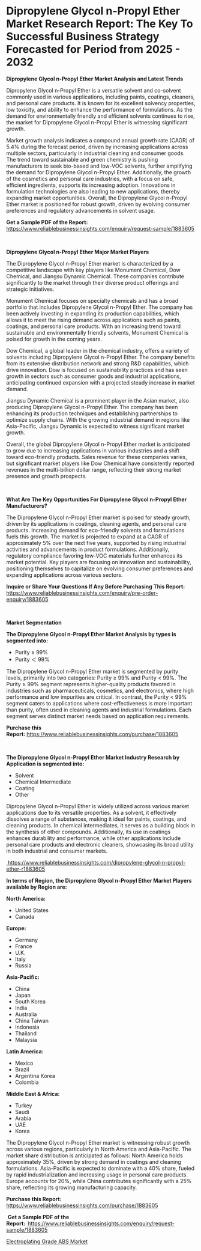 <p><h1>Dipropylene Glycol n-Propyl Ether Market Research Report: The Key To Successful Business Strategy Forecasted for Period from 2025 - 2032</h1></p><p><strong>Dipropylene Glycol n-Propyl Ether Market Analysis and Latest Trends</strong></p>
<p><p>Dipropylene Glycol n-Propyl Ether is a versatile solvent and co-solvent commonly used in various applications, including paints, coatings, cleaners, and personal care products. It is known for its excellent solvency properties, low toxicity, and ability to enhance the performance of formulations. As the demand for environmentally friendly and efficient solvents continues to rise, the market for Dipropylene Glycol n-Propyl Ether is witnessing significant growth.</p><p>Market growth analysis indicates a compound annual growth rate (CAGR) of 5.4% during the forecast period, driven by increasing applications across multiple sectors, particularly in industrial cleaning and consumer goods. The trend toward sustainable and green chemistry is pushing manufacturers to seek bio-based and low-VOC solvents, further amplifying the demand for Dipropylene Glycol n-Propyl Ether. Additionally, the growth of the cosmetics and personal care industries, with a focus on safe, efficient ingredients, supports its increasing adoption. Innovations in formulation technologies are also leading to new applications, thereby expanding market opportunities. Overall, the Dipropylene Glycol n-Propyl Ether market is positioned for robust growth, driven by evolving consumer preferences and regulatory advancements in solvent usage.</p></p>
<p><strong>Get a Sample PDF of the Report:&nbsp;</strong> <a href="https://www.reliablebusinessinsights.com/enquiry/request-sample/1883605?utm_campaign=2731&utm_medium=2&utm_source=Github&utm_content=ia&utm_term=03042025&utm_id=dipropylene-glycol-n-propyl-ether">https://www.reliablebusinessinsights.com/enquiry/request-sample/1883605</a></p>
<p>&nbsp;</p>
<p><strong>Dipropylene Glycol n-Propyl Ether Major Market Players</strong></p>
<p><p>The Dipropylene Glycol n-Propyl Ether market is characterized by a competitive landscape with key players like Monument Chemical, Dow Chemical, and Jiangsu Dynamic Chemical. These companies contribute significantly to the market through their diverse product offerings and strategic initiatives.</p><p>Monument Chemical focuses on specialty chemicals and has a broad portfolio that includes Dipropylene Glycol n-Propyl Ether. The company has been actively investing in expanding its production capabilities, which allows it to meet the rising demand across applications such as paints, coatings, and personal care products. With an increasing trend toward sustainable and environmentally friendly solvents, Monument Chemical is poised for growth in the coming years.</p><p>Dow Chemical, a global leader in the chemical industry, offers a variety of solvents including Dipropylene Glycol n-Propyl Ether. The company benefits from its extensive distribution network and strong R&D capabilities, which drive innovation. Dow is focused on sustainability practices and has seen growth in sectors such as consumer goods and industrial applications, anticipating continued expansion with a projected steady increase in market demand.</p><p>Jiangsu Dynamic Chemical is a prominent player in the Asian market, also producing Dipropylene Glycol n-Propyl Ether. The company has been enhancing its production techniques and establishing partnerships to optimize supply chains. With the growing industrial demand in regions like Asia-Pacific, Jiangsu Dynamic is expected to witness significant market growth.</p><p>Overall, the global Dipropylene Glycol n-Propyl Ether market is anticipated to grow due to increasing applications in various industries and a shift toward eco-friendly products. Sales revenue for these companies varies, but significant market players like Dow Chemical have consistently reported revenues in the multi-billion dollar range, reflecting their strong market presence and growth prospects.</p></p>
<p>&nbsp;</p>
<p><strong>What Are The Key Opportunities For Dipropylene Glycol n-Propyl Ether Manufacturers?</strong></p>
<p><p>The Dipropylene Glycol n-Propyl Ether market is poised for steady growth, driven by its applications in coatings, cleaning agents, and personal care products. Increasing demand for eco-friendly solvents and formulations fuels this growth. The market is projected to expand at a CAGR of approximately 5% over the next five years, supported by rising industrial activities and advancements in product formulations. Additionally, regulatory compliance favoring low-VOC materials further enhances its market potential. Key players are focusing on innovation and sustainability, positioning themselves to capitalize on evolving consumer preferences and expanding applications across various sectors.</p></p>
<p><strong>Inquire or Share Your Questions If Any Before Purchasing This Report:</strong> <a href="https://www.reliablebusinessinsights.com/enquiry/pre-order-enquiry/1883605?utm_campaign=2731&utm_medium=2&utm_source=Github&utm_content=ia&utm_term=03042025&utm_id=dipropylene-glycol-n-propyl-ether">https://www.reliablebusinessinsights.com/enquiry/pre-order-enquiry/1883605</a></p>
<p>&nbsp;</p>
<p><strong>Market Segmentation</strong></p>
<p><strong>The Dipropylene Glycol n-Propyl Ether Market Analysis by types is segmented into:</strong></p>
<p><ul><li>Purity ≥ 99%</li><li>Purity ＜ 99%</li></ul></p>
<p><p>The Dipropylene Glycol n-Propyl Ether market is segmented by purity levels, primarily into two categories: Purity ≥ 99% and Purity < 99%. The Purity ≥ 99% segment represents higher-quality products favored in industries such as pharmaceuticals, cosmetics, and electronics, where high performance and low impurities are critical. In contrast, the Purity < 99% segment caters to applications where cost-effectiveness is more important than purity, often used in cleaning agents and industrial formulations. Each segment serves distinct market needs based on application requirements.</p></p>
<p><strong>Purchase this Report:&nbsp;</strong><a href="https://www.reliablebusinessinsights.com/purchase/1883605?utm_campaign=2731&utm_medium=2&utm_source=Github&utm_content=ia&utm_term=03042025&utm_id=dipropylene-glycol-n-propyl-ether">https://www.reliablebusinessinsights.com/purchase/1883605</a></p>
<p>&nbsp;</p>
<p><strong>The Dipropylene Glycol n-Propyl Ether Market Industry Research by Application is segmented into:</strong></p>
<p><ul><li>Solvent</li><li>Chemical Intermediate</li><li>Coating</li><li>Other</li></ul></p>
<p><p>Dipropylene Glycol n-Propyl Ether is widely utilized across various market applications due to its versatile properties. As a solvent, it effectively dissolves a range of substances, making it ideal for paints, coatings, and cleaning products. In chemical intermediates, it serves as a building block in the synthesis of other compounds. Additionally, its use in coatings enhances durability and performance, while other applications include personal care products and electronic cleaners, showcasing its broad utility in both industrial and consumer markets.</p></p>
<p><a href="https://www.reliablebusinessinsights.com/dipropylene-glycol-n-propyl-ether-r1883605?utm_campaign=2731&utm_medium=2&utm_source=Github&utm_content=ia&utm_term=03042025&utm_id=dipropylene-glycol-n-propyl-ether">&nbsp;https://www.reliablebusinessinsights.com/dipropylene-glycol-n-propyl-ether-r1883605</a></p>
<p><strong>In terms of Region, the Dipropylene Glycol n-Propyl Ether Market Players available by Region are:</strong></p>
<p>
    <p> <strong> North America: </strong>
        <ul>
            <li>United States</li>
            <li>Canada</li>
        </ul>
        </p> 
    <p> <strong> Europe: </strong>
        <ul>
            <li>Germany</li>
            <li>France</li>
            <li>U.K.</li>
            <li>Italy</li>
            <li>Russia</li>
        </ul>
        </p> 
    <p> <strong> Asia-Pacific: </strong>
        <ul>
            <li>China</li>
            <li>Japan</li>
            <li>South Korea</li>
            <li>India</li>
            <li>Australia</li>
            <li>China Taiwan</li>
            <li>Indonesia</li>
            <li>Thailand</li>
            <li>Malaysia</li>
        </ul>
        </p> 
    <p> <strong> Latin America: </strong>
        <ul>
            <li>Mexico</li>
            <li>Brazil</li>
            <li>Argentina Korea</li>
            <li>Colombia</li>
        </ul>
        </p> 
    <p> <strong> Middle East & Africa: </strong>
        <ul>
            <li>Turkey</li>
            <li>Saudi</li>
            <li>Arabia</li>
            <li>UAE</li>
            <li>Korea</li>
        </ul>
    </p>
    </p>
<p><p>The Dipropylene Glycol n-Propyl Ether market is witnessing robust growth across various regions, particularly in North America and Asia-Pacific. The market share distribution is anticipated as follows: North America holds approximately 35%, driven by strong demand in coatings and cleaning formulations. Asia-Pacific is expected to dominate with a 40% share, fueled by rapid industrialization and increasing usage in personal care products. Europe accounts for 20%, while China contributes significantly with a 25% share, reflecting its growing manufacturing capacity.</p></p>
<p><strong>Purchase this Report: </strong><a href="https://www.reliablebusinessinsights.com/purchase/1883605?utm_campaign=2731&utm_medium=2&utm_source=Github&utm_content=ia&utm_term=03042025&utm_id=dipropylene-glycol-n-propyl-ether">https://www.reliablebusinessinsights.com/purchase/1883605</a></p>
<p>&nbsp;<strong>Get a Sample PDF of the Report:&nbsp;&nbsp;</strong><a href="https://www.reliablebusinessinsights.com/enquiry/request-sample/1883605?utm_campaign=2731&utm_medium=2&utm_source=Github&utm_content=ia&utm_term=03042025&utm_id=dipropylene-glycol-n-propyl-ether">https://www.reliablebusinessinsights.com/enquiry/request-sample/1883605</a></p>
<p><strong></strong></p>
<p><p><a href="https://github.com/donnettaletizia/Market-Research-Report-List-1/blob/main/electroplating-grade-abs-market.md?utm_campaign=2731&utm_medium=2&utm_source=Github&utm_content=ia&utm_term=03042025&utm_id=dipropylene-glycol-n-propyl-ether">Electroplating Grade ABS Market</a></p></p>